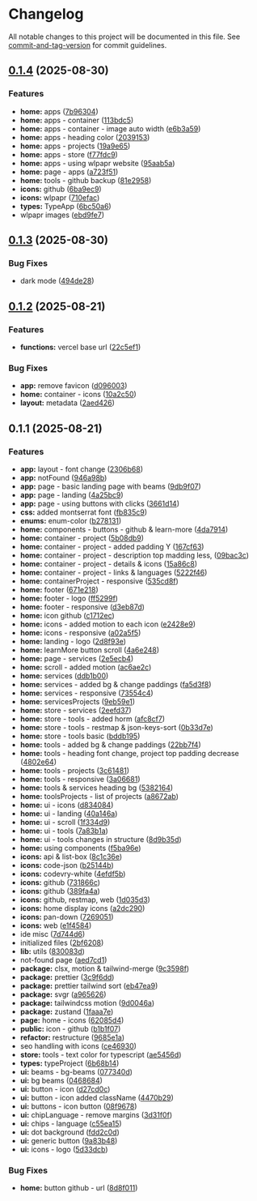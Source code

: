 # Changelog

All notable changes to this project will be documented in this file. See [commit-and-tag-version](https://github.com/absolute-version/commit-and-tag-version) for commit guidelines.

## [0.1.4](https://github.com/codevry/codevry-website/compare/v0.1.3...v0.1.4) (2025-08-30)


### Features

* **home:** apps ([7b96304](https://github.com/codevry/codevry-website/commit/7b9630438710ae92ef85405c33f94a8a2432b172))
* **home:** apps - container ([113bdc5](https://github.com/codevry/codevry-website/commit/113bdc546809728579cef7c3b72b4aca5260902f))
* **home:** apps - container - image auto width ([e6b3a59](https://github.com/codevry/codevry-website/commit/e6b3a59ca89d02cff9886c54ac5c3d07410ab427))
* **home:** apps - heading color ([2039153](https://github.com/codevry/codevry-website/commit/2039153b2796d07f1127d9a3017f0a7120c9007b))
* **home:** apps - projects ([19a9e65](https://github.com/codevry/codevry-website/commit/19a9e65e98a728fc1644803250939d6ae7fbbad0))
* **home:** apps - store ([f77fdc9](https://github.com/codevry/codevry-website/commit/f77fdc90474202858e26a814459572130826e6a4))
* **home:** apps - using wlpapr website ([95aab5a](https://github.com/codevry/codevry-website/commit/95aab5ac68d409c44b5e2b4ca4b40d3ce142cf3a))
* **home:** page - apps ([a723f51](https://github.com/codevry/codevry-website/commit/a723f5173954ff03fd60a707c793d465aed70d63))
* **home:** tools - github backup ([81e2958](https://github.com/codevry/codevry-website/commit/81e2958819461264b977e1a58670002e05aa2b9d))
* **icons:** github ([6ba9ec9](https://github.com/codevry/codevry-website/commit/6ba9ec9bd893a25accddf40aca1fd0cc4a81c964))
* **icons:** wlpapr ([710efac](https://github.com/codevry/codevry-website/commit/710efacbd5ea0b91e34cfcb5ef4ceaf41715f710))
* **types:** TypeApp ([6bc50a6](https://github.com/codevry/codevry-website/commit/6bc50a60c5b332be4080ac60e85748e01fd6dff2))
* wlpapr images ([ebd9fe7](https://github.com/codevry/codevry-website/commit/ebd9fe74ae008c16b9dcf5d465b621aeddc5585b))

## [0.1.3](https://github.com/codevry/codevry-website/compare/v0.1.2...v0.1.3) (2025-08-30)


### Bug Fixes

* dark mode ([494de28](https://github.com/codevry/codevry-website/commit/494de285c0dd1ab3d21c1fa6ecb10775e84c5421))

## [0.1.2](https://github.com/codevry/codevry-website/compare/v0.1.1...v0.1.2) (2025-08-21)


### Features

* **functions:** vercel base url ([22c5ef1](https://github.com/codevry/codevry-website/commit/22c5ef19eec3be4f6c4f1d5756276d4dbf2434e0))


### Bug Fixes

* **app:** remove favicon ([d096003](https://github.com/codevry/codevry-website/commit/d0960036da07b821f67c5e2129ff4324b622bd24))
* **home:** container - icons ([10a2c50](https://github.com/codevry/codevry-website/commit/10a2c505708b49ceb331167e533b965ea2077df5))
* **layout:** metadata ([2aed426](https://github.com/codevry/codevry-website/commit/2aed4265bc1916cf00cca01b270faac3998738ea))

## 0.1.1 (2025-08-21)


### Features

* **app:** layout - font change ([2306b68](https://github.com/codevry/codevry-website/commit/2306b687bfa065d3af17d95cdb991cc121863dde))
* **app:** notFound ([946a98b](https://github.com/codevry/codevry-website/commit/946a98ba51f3c271220c619b1eb3e93d0ffec4f6))
* **app:** page - basic landing page with beams ([9db9f07](https://github.com/codevry/codevry-website/commit/9db9f073d0ecbaa564cfefa45aed5d55fa1e97cb))
* **app:** page - landing ([4a25bc9](https://github.com/codevry/codevry-website/commit/4a25bc95d9f656891c34f4399377b99c3f6e0bd8))
* **app:** page - using buttons with clicks ([3661d14](https://github.com/codevry/codevry-website/commit/3661d14420567daff0bcde30b704b54709188cf9))
* **css:** added montserrat font ([fb835c9](https://github.com/codevry/codevry-website/commit/fb835c9b856372238c978be4e0180b7fb8db95c5))
* **enums:** enum-color ([b278131](https://github.com/codevry/codevry-website/commit/b278131bd6b91dcd988bbba618a8d0fd01d67c59))
* **home:** components - buttons - github & learn-more ([4da7914](https://github.com/codevry/codevry-website/commit/4da7914f5664f0cf40256b749191dd93ffe91f2b))
* **home:** container - project ([5b08db9](https://github.com/codevry/codevry-website/commit/5b08db98b97c7bbecec6de510572dfb20af8e538))
* **home:** container - project - added padding Y ([167cf63](https://github.com/codevry/codevry-website/commit/167cf63bdf2a9cca5776bab3300075f9c2d57994))
* **home:** container - project - description top madding less, ([09bac3c](https://github.com/codevry/codevry-website/commit/09bac3cf2d1c16a234ca54d73caba7ec1614b434))
* **home:** container - project - details & icons ([15a86c8](https://github.com/codevry/codevry-website/commit/15a86c8be393fa8f7d2f14cef046c1514b3ccad2))
* **home:** container - project - links & languages ([5222f46](https://github.com/codevry/codevry-website/commit/5222f464b41ae379c475814a937a0bdbd56f9428))
* **home:** containerProject - responsive ([535cd8f](https://github.com/codevry/codevry-website/commit/535cd8fe462e2dcb95a3bd24c9dc02375447f2ca))
* **home:** footer ([671e218](https://github.com/codevry/codevry-website/commit/671e218ae7ce4f7480edfbb7fe1c5688c60b7553))
* **home:** footer - logo ([ff5299f](https://github.com/codevry/codevry-website/commit/ff5299f7bbd3526d9caec9471fc0704d7422bfeb))
* **home:** footer - responsive ([d3eb87d](https://github.com/codevry/codevry-website/commit/d3eb87d3b28dd6da38efe9084f735dc36ec20e3f))
* **home:** icon github ([c1712ec](https://github.com/codevry/codevry-website/commit/c1712ecec8e2fdd6df2cbcc25dd0e83b0e194dc7))
* **home:** icons - added motion to each icon ([e2428e9](https://github.com/codevry/codevry-website/commit/e2428e9eeeddc8ef87c763bda339ec2c49686786))
* **home:** icons - responsive ([a02a5f5](https://github.com/codevry/codevry-website/commit/a02a5f5788bf929d867072ff223e399ecae70164))
* **home:** landing - logo ([2d8f93e](https://github.com/codevry/codevry-website/commit/2d8f93e667116d890f4be69dbfea12a4e6dc17d8))
* **home:** learnMore button scroll ([4a6e248](https://github.com/codevry/codevry-website/commit/4a6e24878321b420f79da365d115137f40fccba6))
* **home:** page - services ([2e5ecb4](https://github.com/codevry/codevry-website/commit/2e5ecb48abf079e2e3b9de50e3ae1dcd1d676076))
* **home:** scroll - added motion ([ac6ae2c](https://github.com/codevry/codevry-website/commit/ac6ae2cfb72dc1be8924f4853388c23693052701))
* **home:** services ([ddb1b00](https://github.com/codevry/codevry-website/commit/ddb1b00e6236292fbaefb041baab1aac1d130408))
* **home:** services - added bg & change paddings ([fa5d3f8](https://github.com/codevry/codevry-website/commit/fa5d3f813004476fbd2607c4ee3bcb78df3d7e6e))
* **home:** services - responsive ([73554c4](https://github.com/codevry/codevry-website/commit/73554c488f5c8243bdd447151bef8f4792cd270f))
* **home:** servicesProjects ([9eb59e1](https://github.com/codevry/codevry-website/commit/9eb59e1e8138cf4e33173ef26cf99817a7d90658))
* **home:** store - services ([2eefd37](https://github.com/codevry/codevry-website/commit/2eefd377ed67c337de39728bb21548a08dc31ad1))
* **home:** store - tools - added horm ([afc8cf7](https://github.com/codevry/codevry-website/commit/afc8cf7b2132bc8605847918aca0f05399228efa))
* **home:** store - tools - restmap & json-keys-sort ([0b33d7e](https://github.com/codevry/codevry-website/commit/0b33d7e523811ac47ed04b93f69bb77707244b0f))
* **home:** store - tools basic ([bddb195](https://github.com/codevry/codevry-website/commit/bddb195e017faa801e24d5bee92ad49626b94474))
* **home:** tools - added bg & change paddings ([22bb7f4](https://github.com/codevry/codevry-website/commit/22bb7f417e8d72caa04415bf91c42387b701581c))
* **home:** tools - heading font change, project top padding decrease ([4802e64](https://github.com/codevry/codevry-website/commit/4802e646db77add2b0edea9244c9a448694ce12e))
* **home:** tools - projects ([3c61481](https://github.com/codevry/codevry-website/commit/3c61481dcf375c86b42f157348415a03707cfae5))
* **home:** tools - responsive ([3a06681](https://github.com/codevry/codevry-website/commit/3a066819a53bcdb0813690648138409e85e81d45))
* **home:** tools & services heading bg ([5382164](https://github.com/codevry/codevry-website/commit/5382164ea0568283cd1f0adb94b22d9e7a5f57f7))
* **home:** toolsProjects - list of projects ([a8672ab](https://github.com/codevry/codevry-website/commit/a8672ab1b8195a168ed5b6572e4c463e9da9bff2))
* **home:** ui - icons ([d834084](https://github.com/codevry/codevry-website/commit/d83408404f018ca5a43c6d270bf2a684b53f1959))
* **home:** ui - landing ([40a146a](https://github.com/codevry/codevry-website/commit/40a146aa2a66b521d966de3345ae7bb8a6fee369))
* **home:** ui - scroll ([1f334d9](https://github.com/codevry/codevry-website/commit/1f334d9041bd24dec952d8b0c559631547c55407))
* **home:** ui - tools ([7a83b1a](https://github.com/codevry/codevry-website/commit/7a83b1a94d645d6b45e397cb0544c9159f322433))
* **home:** ui - tools changes in structure ([8d9b35d](https://github.com/codevry/codevry-website/commit/8d9b35df81c06f6a344ae4164121f52b8a6712d4))
* **home:** using components ([f5ba96e](https://github.com/codevry/codevry-website/commit/f5ba96eac6f12449d6e5f41826ff3d4ac9ba21cc))
* **icons:** api & list-box ([8c1c36e](https://github.com/codevry/codevry-website/commit/8c1c36ee5f6ccaa560140efc53ca1044c187c729))
* **icons:** code-json ([b25144b](https://github.com/codevry/codevry-website/commit/b25144b15b2e04ec0f87bf7772f1c576bac6305e))
* **icons:** codevry-white ([4efdf5b](https://github.com/codevry/codevry-website/commit/4efdf5bdc17a79fae81edfa1349c0bd5c7d139a7))
* **icons:** github ([731866c](https://github.com/codevry/codevry-website/commit/731866ca2d9809c7f59906d626d566faaf30ce84))
* **icons:** github ([389fa4a](https://github.com/codevry/codevry-website/commit/389fa4aa7c8475f44787335176a2131b64f2efec))
* **icons:** github, restmap, web ([1d035d3](https://github.com/codevry/codevry-website/commit/1d035d30e5fcef99b502846ceecf65aab2a433f9))
* **icons:** home display icons ([a2dc290](https://github.com/codevry/codevry-website/commit/a2dc29049b3f63bce285ffaf4c0bd5a8fdb76c14))
* **icons:** pan-down ([7269051](https://github.com/codevry/codevry-website/commit/7269051ba704f959ff6d75a0ef38cee7e1e682f6))
* **icons:** web ([e1f4584](https://github.com/codevry/codevry-website/commit/e1f4584c2bc111828d072e99316c6aa4b278799f))
* ide misc ([7d744d6](https://github.com/codevry/codevry-website/commit/7d744d6f1e302af4337aa8d9cf48a4909920cb35))
* initialized files ([2bf6208](https://github.com/codevry/codevry-website/commit/2bf6208a580885a94bda1e650df9dec464e2aea8))
* **lib:** utils ([830083d](https://github.com/codevry/codevry-website/commit/830083d864372374090dafa1dd9c232e6dd31ffe))
* not-found page ([aed7cd1](https://github.com/codevry/codevry-website/commit/aed7cd15e9d8dbbb91fa5330be8c8939752293ea))
* **package:** clsx, motion & tailwind-merge ([9c3598f](https://github.com/codevry/codevry-website/commit/9c3598f3e451c85bee5e9adfafa2e6eab97848d6))
* **package:** prettier ([3c9f6dd](https://github.com/codevry/codevry-website/commit/3c9f6ddc04945fc9c62aecb496ef321e760ed295))
* **package:** prettier tailwind sort ([eb47ea9](https://github.com/codevry/codevry-website/commit/eb47ea9790ba72766046915c74143c9f7671001a))
* **package:** svgr ([a965626](https://github.com/codevry/codevry-website/commit/a965626535ac30c4e9c1d1f54a36ddfc851f950d))
* **package:** tailwindcss motion ([9d0046a](https://github.com/codevry/codevry-website/commit/9d0046a4f3c34e2138fd260f3a781d42685a6993))
* **package:** zustand ([1faaa7e](https://github.com/codevry/codevry-website/commit/1faaa7e0d0afe4bce9fb8017c7a148091c23020e))
* **page:** home - icons ([62085d4](https://github.com/codevry/codevry-website/commit/62085d45ff10eeae3c77c575c1da4156bcdf0d03))
* **public:** icon - github ([b1b1f07](https://github.com/codevry/codevry-website/commit/b1b1f07298dceca3c3f9d20dfd4907d9d69d7779))
* **refactor:** restructure ([9685e1a](https://github.com/codevry/codevry-website/commit/9685e1a4e57e4d463c749ac80bbe9f3360b0c2f9))
* seo handling with icons ([ce46930](https://github.com/codevry/codevry-website/commit/ce46930a782f52694a15e17cba6f01f7ccc291dc))
* **store:** tools - text color for typescript ([ae5456d](https://github.com/codevry/codevry-website/commit/ae5456d2386347d1da832cf1965a7efa29b61fd4))
* **types:** typeProject ([6b68b14](https://github.com/codevry/codevry-website/commit/6b68b1440c5a9304c675793fe4cbdcbd2ca124db))
* **ui:** beams - bg-beams ([077340d](https://github.com/codevry/codevry-website/commit/077340de76f73673a695993523b26fae04c45ade))
* **ui:** bg beams ([0468684](https://github.com/codevry/codevry-website/commit/0468684965d3668d34454e88c90cf55cc8c505b6))
* **ui:** button - icon ([d27cd0c](https://github.com/codevry/codevry-website/commit/d27cd0c2873cb471cbcbf29f7b59adb9aac2f5e6))
* **ui:** button - icon added className ([4470b29](https://github.com/codevry/codevry-website/commit/4470b290782fadff03244938ba515eb13f66c3a7))
* **ui:** buttons - icon button ([08f9678](https://github.com/codevry/codevry-website/commit/08f9678c59e5e18a4a222d2e63f9b332da193b11))
* **ui:** chipLanguage - remove margins ([3d31f0f](https://github.com/codevry/codevry-website/commit/3d31f0f47c52c59c4bca773e30e0baf6eea56a60))
* **ui:** chips - language ([c55ea15](https://github.com/codevry/codevry-website/commit/c55ea1521631826210d0597587b3787b7eb04ba7))
* **ui:** dot background ([fdd2c0d](https://github.com/codevry/codevry-website/commit/fdd2c0d07d93bf08c27e9f1074ea8e3da0f59fd8))
* **ui:** generic button ([9a83b48](https://github.com/codevry/codevry-website/commit/9a83b489594d7560dbd56ae744d31f3361f12023))
* **ui:** icons - logo ([5d33dcb](https://github.com/codevry/codevry-website/commit/5d33dcb87f4bc38f287162401d02ccedf21ff2ee))


### Bug Fixes

* **home:** button github - url ([8d8f011](https://github.com/codevry/codevry-website/commit/8d8f01110d6c80db71898993f71dd4f00bd68e0b))
